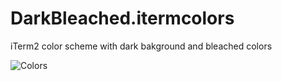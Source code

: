 DarkBleached.itermcolors
========================

iTerm2 color scheme with dark bakground and bleached colors

![Colors](https://cloud.githubusercontent.com/assets/321787/3634610/6fe4697a-0f3c-11e4-97e8-6cecf58e56d0.png)
